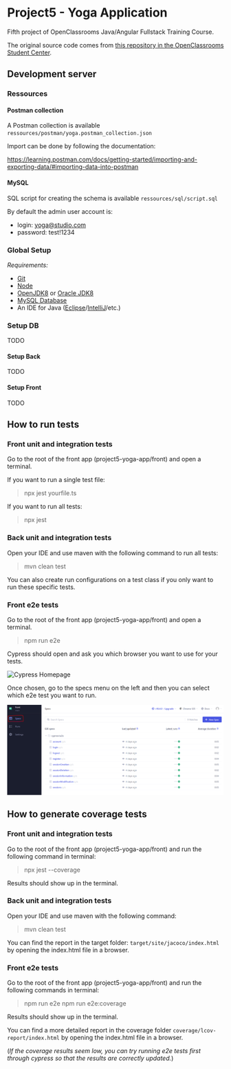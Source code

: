 # Project5 - Yoga Application

Fifth project of OpenClassrooms Java/Angular Fullstack Training Course.

The original source code comes from [this repository in the OpenClassrooms Student Center](https://github.com/OpenClassrooms-Student-Center/Testez-une-application-full-stack).

## Development server

### Ressources

#### Postman collection

A Postman collection is available `ressources/postman/yoga.postman_collection.json`

Import can be done by following the documentation: 

https://learning.postman.com/docs/getting-started/importing-and-exporting-data/#importing-data-into-postman

#### MySQL

SQL script for creating the schema is available `ressources/sql/script.sql`

By default the admin user account is:
- login: yoga@studio.com
- password: test!1234

### Global Setup

_Requirements:_
- [Git](https://git-scm.com/book/en/v2/Getting-Started-Installing-Git)
- [Node](https://docs.npmjs.com/downloading-and-installing-node-js-and-npm)
- [OpenJDK8](https://openjdk.org/install/) or [Oracle JDK8](https://www.oracle.com/java/technologies/javase/javase8u211-later-archive-downloads.html)
- [MySQL Database](https://dev.mysql.com/doc/mysql-getting-started/en/)
- An IDE for Java ([Eclipse](https://eclipseide.org/)/[IntelliJ](https://www.jetbrains.com/idea/download/?section=windows)/etc.)

### Setup DB

TODO

#### Setup Back

TODO

#### Setup Front

TODO

## How to run tests

### Front unit and integration tests

Go to the root of the front app (project5-yoga-app/front) and open a terminal.

If you want to run a single test file:

> npx jest yourfile.ts 

If you want to run all tests:

> npx jest

### Back unit and integration tests

Open your IDE and use maven with the following command to run all tests:

> mvn clean test

You can also create run configurations on a test class if you only want to run these specific tests.

### Front e2e tests

Go to the root of the front app (project5-yoga-app/front) and open a terminal.

> npm run e2e

Cypress should open and ask you which browser you want to use for your tests.

![Cypress Homepage](src/img/cypress1.PNG)

Once chosen, go to the specs menu on the left and then you can select which e2e test you want to run.

![Cypress menus](ressources/img/cypress2.PNG)

## How to generate coverage tests

### Front unit and integration tests

Go to the root of the front app (project5-yoga-app/front) and run the following command in terminal:

> npx jest --coverage

Results should show up in the terminal.

### Back unit and integration tests

Open your IDE and use maven with the following command:

> mvn clean test

You can find the report in the target folder: `target/site/jacoco/index.html` by opening the index.html file in a browser.

### Front e2e tests

Go to the root of the front app (project5-yoga-app/front) and run the following commands in terminal:

> npm run e2e
> npm run e2e:coverage

Results should show up in the terminal.

You can find a more detailed report in the coverage folder `coverage/lcov-report/index.html` by opening the index.html file in a browser.

(_If the coverage results seem low, you can try running e2e tests first through cypress so that the results are correctly updated._)